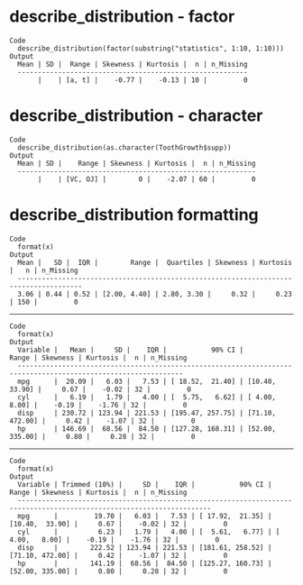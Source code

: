 # describe_distribution - factor

    Code
      describe_distribution(factor(substring("statistics", 1:10, 1:10)))
    Output
      Mean | SD |  Range | Skewness | Kurtosis |  n | n_Missing
      ---------------------------------------------------------
           |    | [a, t] |    -0.77 |    -0.13 | 10 |         0

# describe_distribution - character

    Code
      describe_distribution(as.character(ToothGrowth$supp))
    Output
      Mean | SD |    Range | Skewness | Kurtosis |  n | n_Missing
      -----------------------------------------------------------
           |    | [VC, OJ] |        0 |    -2.07 | 60 |         0

# describe_distribution formatting

    Code
      format(x)
    Output
      Mean |   SD |  IQR |        Range |  Quartiles | Skewness | Kurtosis |   n | n_Missing
      --------------------------------------------------------------------------------------
      3.06 | 0.44 | 0.52 | [2.00, 4.40] | 2.80, 3.30 |     0.32 |     0.23 | 150 |         0

---

    Code
      format(x)
    Output
      Variable |   Mean |     SD |    IQR |           90% CI |           Range | Skewness | Kurtosis |  n | n_Missing
      ---------------------------------------------------------------------------------------------------------------
      mpg      |  20.09 |   6.03 |   7.53 | [ 18.52,  21.40] | [10.40,  33.90] |     0.67 |    -0.02 | 32 |         0
      cyl      |   6.19 |   1.79 |   4.00 | [  5.75,   6.62] | [ 4.00,   8.00] |    -0.19 |    -1.76 | 32 |         0
      disp     | 230.72 | 123.94 | 221.53 | [195.47, 257.75] | [71.10, 472.00] |     0.42 |    -1.07 | 32 |         0
      hp       | 146.69 |  68.56 |  84.50 | [127.28, 168.31] | [52.00, 335.00] |     0.80 |     0.28 | 32 |         0

---

    Code
      format(x)
    Output
      Variable | Trimmed (10%) |     SD |    IQR |           90% CI |           Range | Skewness | Kurtosis |  n | n_Missing
      ----------------------------------------------------------------------------------------------------------------------
      mpg      |         19.70 |   6.03 |   7.53 | [ 17.92,  21.35] | [10.40,  33.90] |     0.67 |    -0.02 | 32 |         0
      cyl      |          6.23 |   1.79 |   4.00 | [  5.61,   6.77] | [ 4.00,   8.00] |    -0.19 |    -1.76 | 32 |         0
      disp     |        222.52 | 123.94 | 221.53 | [181.61, 258.52] | [71.10, 472.00] |     0.42 |    -1.07 | 32 |         0
      hp       |        141.19 |  68.56 |  84.50 | [125.27, 160.73] | [52.00, 335.00] |     0.80 |     0.28 | 32 |         0

